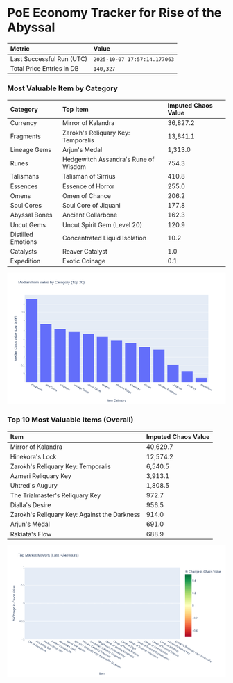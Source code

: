 # PoE Economy Tracker for Rise of the Abyssal

<!-- START_MAINTENANCE -->
| Metric | Value |
|:---|:---|
| Last Successful Run (UTC) | `2025-10-07 17:57:14.177063` |
| Total Price Entries in DB | `140,327` |

<!-- END_MAINTENANCE -->

<!-- START_DATAFRAME_DEBUG -->
<!-- END_DATAFRAME_DEBUG -->

<!-- START_CATEGORY_ANALYSIS -->
### Most Valuable Item by Category
| Category | Top Item | Imputed Chaos Value |
| :--- | :--- | :--- |
| Currency | Mirror of Kalandra | 36,827.2 |
| Fragments | Zarokh's Reliquary Key: Temporalis | 13,841.1 |
| Lineage Gems | Arjun's Medal | 1,313.0 |
| Runes | Hedgewitch Assandra's Rune of Wisdom | 754.3 |
| Talismans | Talisman of Sirrius | 410.8 |
| Essences | Essence of Horror | 255.0 |
| Omens | Omen of Chance | 206.2 |
| Soul Cores | Soul Core of Jiquani | 177.8 |
| Abyssal Bones | Ancient Collarbone | 162.3 |
| Uncut Gems | Uncut Spirit Gem (Level 20) | 120.9 |
| Distilled Emotions | Concentrated Liquid Isolation | 10.2 |
| Catalysts | Reaver Catalyst | 1.0 |
| Expedition | Exotic Coinage | 0.1 |


![Category Analysis Chart](charts/category_analysis.png)
<!-- END_ANALYSIS -->

<!-- START_ANALYSIS -->
### Top 10 Most Valuable Items (Overall)
| Item | Imputed Chaos Value |
| :--- | :--- |
| Mirror of Kalandra | 40,629.7 |
| Hinekora's Lock | 12,574.2 |
| Zarokh's Reliquary Key: Temporalis | 6,540.5 |
| Azmeri Reliquary Key | 3,913.1 |
| Uhtred's Augury | 1,808.5 |
| The Trialmaster's Reliquary Key | 972.7 |
| Dialla's Desire | 956.5 |
| Zarokh's Reliquary Key: Against the Darkness | 914.0 |
| Arjun's Medal | 691.0 |
| Rakiata's Flow | 688.9 |


![Market Movers Chart](charts/market_movers.png)
<!-- END_ANALYSIS -->
